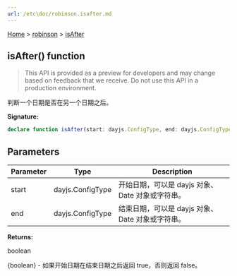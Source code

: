 ```yaml
---
url: /etc\doc/robinson.isafter.md
---
```

[Home](./index.md) > [robinson](./robinson.md) > [isAfter](./robinson.isafter.md)

## isAfter() function

> This API is provided as a preview for developers and may change based on feedback that we receive. Do not use this API in a production environment.

判断一个日期是否在另一个日期之后。

**Signature:**

```typescript
declare function isAfter(start: dayjs.ConfigType, end: dayjs.ConfigType): boolean;
```

## Parameters

|  Parameter | Type | Description |
|  --- | --- | --- |
|  start | dayjs.ConfigType | 开始日期，可以是 dayjs 对象、Date 对象或字符串。 |
|  end | dayjs.ConfigType | 结束日期，可以是 dayjs 对象、Date 对象或字符串。 |

**Returns:**

boolean

{boolean} - 如果开始日期在结束日期之后返回 true，否则返回 false。
